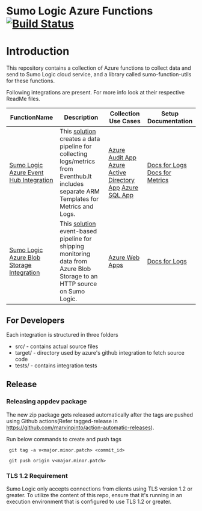 Sumo Logic Azure Functions [![Build Status](https://travis-ci.org/SumoLogic/sumologic-azure-function.svg?branch=master)](https://travis-ci.org/SumoLogic/sumologic-azure-function)
==============================

# Introduction
This repository contains a collection of Azure functions to collect data and send to Sumo Logic cloud service, and a library called sumo-function-utils for these functions.

Following integrations are present. For more info look at their respective ReadMe files.

| FunctionName | Description | Collection Use Cases | Setup Documentation
| -------------| ----------- | -------------- | ------------------- |
|[Sumo Logic Azure Event Hub Integration](EventHubs)| This [solution](https://help.sumologic.com/Send-Data/Collect-from-Other-Data-Sources/Azure_Monitoring) creates a data pipeline for collecting logs/metrics from Eventhub.It includes separate ARM Templates for Metrics and Logs.| [Azure Audit App](https://help.sumologic.com/Send-Data/Applications-and-Other-Data-Sources/Azure-Audit/Azure-Audit-App-Dashboards) [Azure Active Directory App](https://help.sumologic.com/Send-Data/Applications-and-Other-Data-Sources/Azure_Active_Directory/Install_the_Azure_Active_Directory_App_and_View_the_Dashboards) [Azure SQL App](https://help.sumologic.com/Send-Data/Applications-and-Other-Data-Sources/Azure_SQL/Install_the_Azure_SQL_App_and_View_the_Dashboards)| [Docs for Logs](https://help.sumologic.com/Send-Data/Applications-and-Other-Data-Sources/Azure-Audit/02Collect-Logs-for-Azure-Audit-from-Event-Hub) <br/> [Docs for Metrics](https://help.sumologic.com/Send-Data/Applications-and-Other-Data-Sources/Azure-Audit/02Collect-Logs-for-Azure-Audit-from-Event-Hub)|
|[Sumo Logic Azure Blob Storage Integration](BlockBlobReader) | This [solution](https://help.sumologic.com/Send-Data/Collect-from-Other-Data-Sources/Azure_Blob_Storage) event-based pipeline for shipping monitoring data from Azure Blob Storage to an HTTP source on Sumo Logic.| [Azure Web Apps](https://help.sumologic.com/Send-Data/Applications-and-Other-Data-Sources/Azure-Web-Apps/Azure-Web-Apps-Dashboards) | [Docs for Logs](https://help.sumologic.com/Send-Data/Applications-and-Other-Data-Sources/Azure-Web-Apps/01Collect-Logs-for-Azure-Web-Apps) |


## For Developers
Each integration is structured in three folders
* src/     - contains actual source files
* target/  - directory used by azure's github integration to fetch source code
* tests/   - contains integration tests

## Release

### Releasing appdev package
  The new zip package gets released automatically after the tags are pushed using Github actions(Refer tagged-release in https://github.com/marvinpinto/action-automatic-releases).

  Run below commands to create and push tags
  
     git tag -a v<major.minor.patch> <commit_id>
 
     git push origin v<major.minor.patch>


### TLS 1.2 Requirement

Sumo Logic only accepts connections from clients using TLS version 1.2 or greater. To utilize the content of this repo, ensure that it's running in an execution environment that is configured to use TLS 1.2 or greater.
